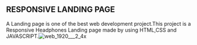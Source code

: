 ## RESPONSIVE LANDING PAGE 
A Landing page is one of the best web development project.This project is a Responsive Headphones Landing page made by using HTML,CSS and JAVASCRIPT.![web_1920___2_4x](https://github.com/anu2a/OCTANET_MARCH/assets/117003966/02832241-6f05-417b-bb6d-bf1c87a8339b)
